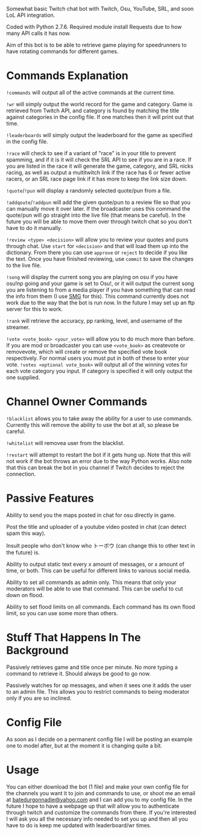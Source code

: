 Somewhat basic Twitch chat bot with Twitch, Osu, YouTube, SRL, and soon LoL API integration.

Coded with Python 2.7.6.  Required module install Requests due to how many API calls it has now.

Aim of this bot is to be able to retrieve game playing for speedrunners to have rotating commands for different games.

Commands Explanation
====================
`!commands` will output all of the active commands at the current time.

`!wr` will simply output the world record for the game and category.  Game is retrieved from Twitch API, and category is
found by matching the title against categories in the config file.  If one matches then it will print out that time.

`!leaderboards` will simply output the leaderboard for the game as specified in the config file.

`!race` will check to see if a variant of "race" is in your title to prevent spamming, and if it is it will check the
SRL API to see if you are in a race.  If you are listed in the race it will generate the game, category, and SRL nicks
racing, as well as output a multitwitch link if the race has 6 or fewer active racers, or an SRL race page link if it 
has more to keep the link size down.

`!quote`/`!pun` will display a randomly selected quote/pun from a file.

`!addqoute`/`!addpun` will add the given quote/pun to a review file so that you can manually move it over later.  If the
broadcaster uses this command the quote/pun will go straight into the live file (that means be careful).  In the future
you will be able to move them over through twitch chat so you don't have to do it manually.

`!review <type> <decision>` will allow you to review your quotes and puns through chat.  Use `start` for `<decision>`
and that will load them up into the dictionary.  From there you can use `approve` or `reject` to decide if you like
the text.  Once you have finished reviewing, use `commit` to save the changes to the live file.

`!song` will display the current song you are playing on osu if you have osu!np going and your game is set to Osu!, or
it will output the current song you are listening to from a media player if you have something that can read the info
from them (I use [SMG](http://obsproject.com/forum/threads/smg-now-playing.12744/) for this).  This command currently
does not work due to the way that the bot is run now.  In the future I may set up an ftp server for this to work.

`!rank` will retrieve the accuracy, pp ranking, level, and username of the streamer.

`!vote <vote_book> <your_vote>` will allow you to do much more than before.  If you are mod or broadcaster you can use
`<vote_book>` as createvote or removevote, which will create or remove the specified vote book respectively.  For normal
users you must put in both of these to enter your vote.  `!votes <optional vote_book>` will output all of the winning
votes for each vote category you input.  If category is specified it will only output the one supplied.

Channel Owner Commands
======================
`!blacklist` allows you to take away the ability for a user to use commands.  Currently this will remove the ability to
use the bot at all, so please be careful.

`!whitelist` will removea user from the blacklist.

`!restart` will attempt to restart the bot if it gets hung up.  Note that this will not work if the bot throws an error
due to the way Python works.  Also note that this can break the bot in you channel if Twitch decides to reject the
connection.

Passive Features
================
Ability to send you the maps posted in chat for osu directly in game.

Post the title and uploader of a youtube video posted in chat (can detect spam this way).

Insult people who don't know who トーボウ (can change this to other text in the future) is.

Ability to output static text every x amount of messages, or x amount of time, or both.  This can be useful for
different links to various social media.

Ability to set all commands as admin only.  This means that only your moderators will be able to use that command.  This
can be useful to cut down on flood.

Ability to set flood limits on all commands.  Each command has its own flood limit, so you can use some more than
others.

Stuff That Happens In The Background
====================================
Passively retrieves game and title once per minute.  No more typing a command to retrieve it.  Should always be good to
go now.

Passively watches for op messages, and when it sees one it adds the user to an admin file.  This allows you to restrict
commands to being moderator only if you are so inclined.

Config File
===========
As soon as I decide on a permanent config file I will be posting an example one to model after, but at the moment it is
changing quite a bit.

Usage
=====
You can either download the bot (1 file) and make your own config file for the channels you want it to join and commands
to use, or shoot me an email at batedurgonnadie@yahoo.com and I can add you to my config file.  In the future I hope to
have a webpage up that will allow you to authenticate through twitch and customize the commands from there.  If you're
interested I will ask you all the necessary info needed to set you up and then all you have to do is keep me updated
with leaderboard/wr times.
